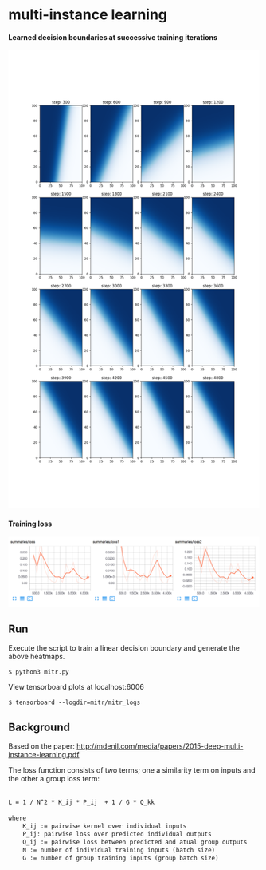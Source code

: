 # multi-instance learning



#### Learned decision boundaries at successive training iterations
![heatmaps](./heatmap.png)
#### Training loss
![loss](./loss.png)




## Run

Execute the script to train a linear decision boundary and generate the above heatmaps.

```
$ python3 mitr.py
```

View tensorboard plots at localhost:6006

```
$ tensorboard --logdir=mitr/mitr_logs
```



## Background

Based on the paper: 
http://mdenil.com/media/papers/2015-deep-multi-instance-learning.pdf

The loss function consists of two terms; one a similarity term on inputs and the other a group loss term:

```

L = 1 / N^2 * K_ij * P_ij  + 1 / G * Q_kk

where
    K_ij := pairwise kernel over individual inputs    
    P_ij: pairwise loss over predicted individual outputs
    Q_ij := pairwise loss between predicted and atual group outputs
    N := number of individual training inputs (batch size)
    G := number of group training inputs (group batch size)



```
